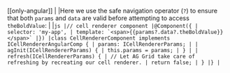 [[only-angular]]
|
|Here we use the safe navigation operator (`?`) to ensure that both `params` and `data` are valid before attempting to access `theBoldValue`:
|
|`` js |// cell renderer component |@Component({ | selector: 'my-app', | template: `<span>{{params?.data?.theBoldValue}}</span>` |}) |class CellRendererComponent implements ICellRendererAngularComp { | params: ICellRendererParams; | | agInit(ICellRendererParams) { | this.params = params; | } | | refresh(ICellRendererParams) { | // Let AG Grid take care of refreshing by recreating our cell renderer. | return false; | } |} | ``
